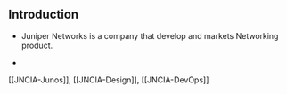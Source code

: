 ## Introduction

- Juniper Networks is a company that develop and markets Networking product.
	
- 

[[JNCIA-Junos]], [[JNCIA-Design]], [[JNCIA-DevOps]]